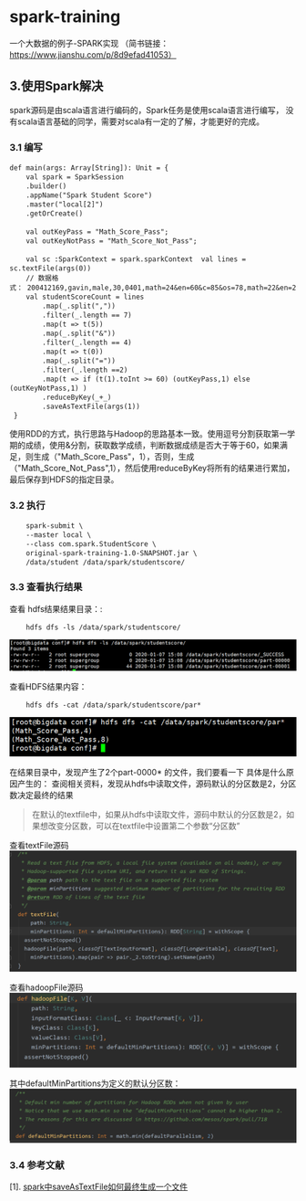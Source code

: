 # spark-training
一个大数据的例子-SPARK实现 （简书链接：https://www.jianshu.com/p/8d9efad41053）

## 3.使用Spark解决
spark源码是由scala语言进行编码的，Spark任务是使用scala语言进行编写，
没有scala语言基础的同学，需要对scala有一定的了解，才能更好的完成。
### 3.1 编写
```
def main(args: Array[String]): Unit = { 
    val spark = SparkSession
    .builder()    
    .appName("Spark Student Score")    
    .master("local[2]")    
    .getOrCreate()  
    
    val outKeyPass = "Math_Score_Pass";  
    val outKeyNotPass = "Math_Score_Not_Pass";  
    
    val sc :SparkContext = spark.sparkContext  val lines = sc.textFile(args(0))  
    // 数据格式： 200412169,gavin,male,30,0401,math=24&en=60&c=85&os=78,math=22&en=20&c=85&os=78   
    val studentScoreCount = lines    
        .map(_.split(","))    
        .filter(_.length == 7)    
        .map(t => t(5))    
        .map(_.split("&"))    
        .filter(_.length == 4)    
        .map(t => t(0))    
        .map(_.split("="))    
        .filter(_.length ==2)    
        .map(t => if (t(1).toInt >= 60) (outKeyPass,1) else (outKeyNotPass,1) )    
        .reduceByKey(_+_)    
        .saveAsTextFile(args(1))
 }
```

使用RDD的方式，执行思路与Hadoop的思路基本一致。使用逗号分割获取第一学期的成绩，使用&分割，获取数学成绩，判断数据成绩是否大于等于60，如果满足，则生成（"Math_Score_Pass"，1），否则，生成（"Math_Score_Not_Pass",1），然后使用reduceByKey将所有的结果进行累加，最后保存到HDFS的指定目录。

### 3.2 执行
```
    spark-submit \
    --master local \
    --class com.spark.StudentScore \
    original-spark-training-1.0-SNAPSHOT.jar \
    /data/student /data/spark/studentscore/
```
### 3.3 查看执行结果
查看 hdfs结果结果目录：:
```
    hdfs dfs -ls /data/spark/studentscore/
```
![HDFS结果](images/resultDir.png)

查看HDFS结果内容：
```
    hdfs dfs -cat /data/spark/studentscore/par*
```
![HDFS结果内容](images/sparkResult.png)

在结果目录中，发现产生了2个part-0000* 的文件，我们要看一下 具体是什么原因产生的：
查阅相关资料，发现从hdfs中读取文件，源码默认的分区数是2，分区数决定最终的结果
>在默认的textfile中，如果从hdfs中读取文件，源码中默认的分区数是2，如果想改变分区数，可以在textfile中设置第二个参数“分区数”

查看textFile源码
![textFile源码](images/textFile.png)


查看hadoopFile源码
![hadoopFile源码](images/hadoopFile.png)

其中defaultMinPartitions为定义的默认分区数：
![defaultMinPartitions 参数](images/defaultMinPartitions.png)

### 3.4 参考文献
[1]. [spark中saveAsTextFile如何最终生成一个文件](https://blog.csdn.net/qq_26803795/article/details/81543008)
